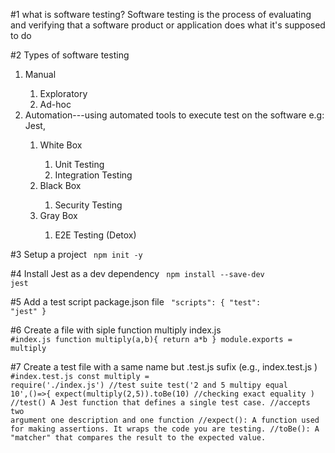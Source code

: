 #1 what is software testing?
 Software testing is the process of evaluating and verifying that a software product or application does what it's supposed to do

#2 Types of software testing
 <ol>
  <li>Manual</li>
   <ol>
    <li>Exploratory</li>
    <li>Ad-hoc</li>
   </ol>
  
  <li>Automation---using automated tools to execute test on the software e.g: Jest,</li>
  <ol>
   <li>White Box</li>
   <ol>
    <li>Unit Testing</li>
    <li>Integration Testing </li>
   </ol>
   
   <li>Black Box</li>
   <ol>
    <li>Security Testing</li>
   </ol>
   
   <li>Gray Box</li>
   <ol>
    <li>E2E Testing (Detox)</li>
   </ol>
  </ol>
 </ol>
 
#3 Setup a project
 <code>
  npm init -y
 </code>
 
 #4 Install Jest as a dev dependency
 <code>
  npm install --save-dev jest
 </code>

#5 Add a test script package.json file
<code>
"scripts": {
  "test": "jest"
}
</code>

#6 Create a file with siple function multiply index.js
<code>
  #index.js
  function multiply(a,b){
   return a*b
  }
  module.exports = multiply
</code>

#7 Create a test file with a same name but .test.js sufix (e.g., index.test.js )
<code>
  #index.test.js
  const multiply = require('./index.js')
  //test suite
  test('2 and 5 multipy equal 10',()=>{
    expect(multiply(2,5)).toBe(10) //checking exact equality
  )
  //test() A Jest function that defines a single test case.
  //accepts two argument one description and one function 
  //expect(): A function used for making assertions. It wraps the code you are testing.
  //toBe(): A "matcher" that compares the result to the expected value. 
</code>
    

